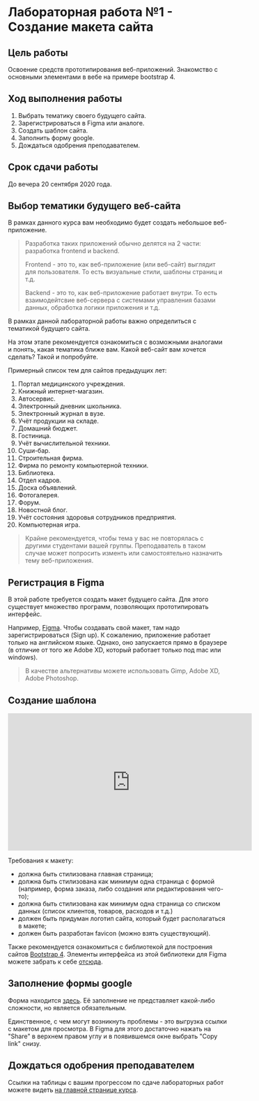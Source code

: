 # Лабораторная работа №1 - Создание макета сайта

## Цель работы

Освоение средств прототипирования веб-приложений.
Знакомство с основными элементами в вебе на примере bootstrap 4.

## Ход выполнения работы

1. Выбрать тематику своего будущего сайта.
2. Зарегистрироваться в Figma или аналоге.
3. Создать шаблон сайта.
4. Заполнить форму google.
5. Дождаться одобрения преподавателем.

## Срок сдачи работы

До вечера 20 сентября 2020 года.

## Выбор тематики будущего веб-сайта

В рамках данного курса вам необходимо будет создать небольшое веб-приложение.

> Разработка таких приложений обычно делятся на 2 части: разработка frontend и backend.
>
> Frontend - это то, как веб-приложение (или веб-сайт) выглядит для пользователя.
> То есть визуальные стили, шаблоны страниц и т.д.
>
> Backend - это то, как веб-приложение работает внутри.
> То есть взаимодейтсвие веб-сервера с системами управления базами данных, обработка логики приложения и т.д.

В рамках данной лабораторной работы важно определиться с тематикой будущего сайта.

На этом этапе рекомендуется ознакомиться с возможными аналогами и понять, какая тематика ближе вам.
Какой веб-сайт вам хочется сделать?
Такой и попробуйте.

Примерный список тем для сайтов предыдущих лет:

1. Портал медицинского учреждения.
2. Книжный интернет-магазин.
3. Автосервис.
4. Электронный дневник школьника.
5. Электронный журнал в вузе.
6. Учёт продукции на складе.
7. Домашний бюджет.
8. Гостиница.
9. Учёт вычислительной техники.
10. Суши-бар.
11. Строительная фирма.
12. Фирма по ремонту компьютерной техники.
13. Библиотека.
14. Отдел кадров.
15. Доска объявлений.
16. Фотогалерея.
17. Форум.
18. Новостной блог.
19. Учёт состояния здоровья сотрудников предприятия.
20. Компьютерная игра.

> Крайне рекомендуется, чтобы тема у вас не повторялась с другими студентами вашей группы.
> Преподаватель в таком случае может попросить изменть или самостоятельно назначить тему веб-приложения.

## Регистрация в Figma

В этой работе требуется создать макет будущего сайта.
Для этого существует множество программ, позволяющих прототипировать интерфейс.

Например, [Figma](https://www.figma.com/).
Чтобы создавать свой макет, там надо зарегистрироваться (Sign up).
К сожалению, приложение работает только на английском языке.
Однако, оно запускается прямо в браузере (в отличие от того же Adobe XD, который работает только под mac или windows).

> В качестве альтернативы можете использовать Gimp, Adobe XD, Adobe Photoshop.

## Создание шаблона

<iframe width="560" height="315" src="https://www.youtube.com/embed/XCcqBQnSOHQ" frameborder="0" allow="accelerometer; autoplay; encrypted-media; gyroscope; picture-in-picture" allowfullscreen></iframe>

Требования к макету:

* должна быть стилизована главная страница;
* должна быть стилизована как минимум одна страница с формой (например, форма заказа, либо создания или редактирования чего-то);
* должна быть стилизована как минимум одна страница со списком данных (список клиентов, товаров, расходов и т.д.)
* должен быть придуман логотип сайта, который будет располагаться в макете;
* должен быть разработан favicon (можно взять существующий).

Также рекомендуется ознакомиться с библиотекой для построения сайтов [Bootstrap 4](https://getbootstrap.com/).
Элементы интерфейса из этой библиотеки для Figma можете забрать к себе [отсюда](https://www.figma.com/file/ObeIovIUaqRsaSE4K6YW3e/Bootstrap-v4-uikit/duplicate).

## Заполнение формы google

Форма находится [здесь](https://docs.google.com/forms/d/e/1FAIpQLScLROLaSFnfzy-Z61RmxzcmMIMCux-_kQqnraMF72Dn_w5oBw/viewform).
Её заполнение не представляет какой-либо сложности, но является обязательным.

Единственное, с чем могут возникнуть проблемы - это выгрузка ссылки с макетом для просмотра.
В Figma для этого достаточно нажать на "Share" в верхнем правом углу и в появившемся окне выбрать "Copy link" снизу.

## Дождаться одобрения преподавателем

Ссылки на таблицы с вашим прогрессом по сдаче лабораторных работ можете видеть [на главной странице курса](/).
